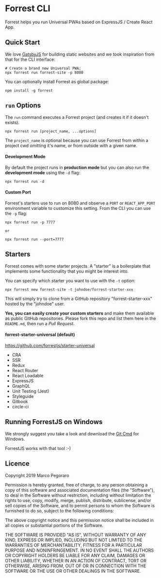 # Forrest CLI

Forrest helps you run Universal PWAs based on ExpressJS / Create React App.

## Quick Start

We love [GatsbyJS](https://www.gatsbyjs.org/) for building static websites and
we took inspiration from that for the CLI interface:

    # Create a brand new Universal PWA:
    npx forrest run forrest-site -p 8080

You can optionally install Forrest as global package:

    npm install -g forrest

## `run` Options

The `run` command executes a Forrest project (and creates it if it doesn't exists).

    npx forrest run [project_name, ...options]

The `project_name` is optional because you can use Forrest from within a project
cwd omitting it's name, or from outside with a given name.

#### Development Mode

By default the project runs in **production mode** but you can also run the
**development mode** using the `-d` flag:

    npx forrest run -d

#### Custom Port

Forrest's starters use to run on 8080 and observe a `PORT` or `REACT_APP_PORT` environment
variable to customize this setting. From the CLI you can use the `-p` flag:

    npx forrest run -p 7777

    or

    npx forrest run --port=7777

## Starters

Forrest comes with some starter projects. A "starter" is a boilerplate that implements
some functionality that you might be interest into.

You can specify which starter you want to use with the `-t` option:

    npx forrest new forrest-site -t johndoe/forrest-starter-xxx

This will simply try to clone from a GitHub repository "forrest-starter-xxx" hosted by the
"johndoe" user.

**Yes, you can easily create your custom starters** and make them available
as public GitHub repositories. Please fork this repo and list them here in the `README.md`,
then run a _Pull Request_.

#### forrest-starter-universal (default)

https://github.com/forrestjs/starter-universal

- CRA
- SSR
- Redux
- React Router
- React Loadable
- ExpressJS
- GraphQL
- Unit Testing (Jest)
- Styleguide
- Gitbook
- circle-ci

## Running ForrestJS on Windows

We strongly suggest you take a look and download the 
[Git Cmd](https://git-scm.com/download/win) for Windows.

ForrestJS works with that tool :-)

## Licence

Copyright 2019 Marco Pegoraro

Permission is hereby granted, free of charge, to any person obtaining a copy of this software and associated documentation files (the "Software"), to deal in the Software without restriction, including without limitation the rights to use, copy, modify, merge, publish, distribute, sublicense, and/or sell copies of the Software, and to permit persons to whom the Software is furnished to do so, subject to the following conditions:

The above copyright notice and this permission notice shall be included in all copies or substantial portions of the Software.

THE SOFTWARE IS PROVIDED "AS IS", WITHOUT WARRANTY OF ANY KIND, EXPRESS OR IMPLIED, INCLUDING BUT NOT LIMITED TO THE WARRANTIES OF MERCHANTABILITY, FITNESS FOR A PARTICULAR PURPOSE AND NONINFRINGEMENT. IN NO EVENT SHALL THE AUTHORS OR COPYRIGHT HOLDERS BE LIABLE FOR ANY CLAIM, DAMAGES OR OTHER LIABILITY, WHETHER IN AN ACTION OF CONTRACT, TORT OR OTHERWISE, ARISING FROM, OUT OF OR IN CONNECTION WITH THE SOFTWARE OR THE USE OR OTHER DEALINGS IN THE SOFTWARE.



